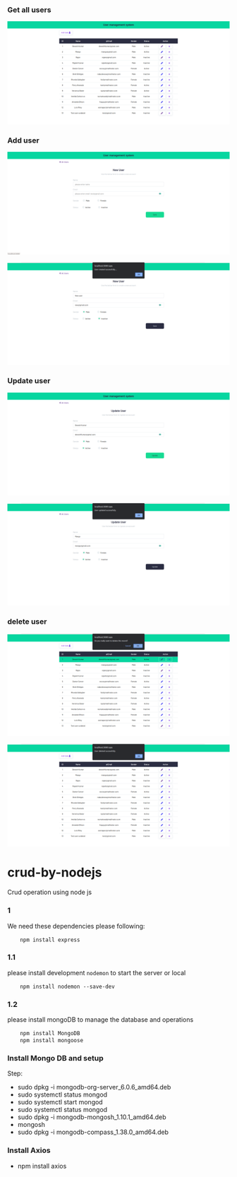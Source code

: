 
### Get all users
![Alt get users](image-index.png)

### Add user
![Alt text](image-add.png)

![Alt text](user-created.png)

### Update user
![Alt text](image-update.png)

![Alt text](user-updated.png)

### delete user

![Alt text](image-delete.png)

![Alt text](user-deleted.png)

# crud-by-nodejs
Crud operation using node js

### 1
We need these dependencies 
please following:
```
    npm install express   
```

### 1.1

please install development `nodemon` to start the server or local
```
    npm install nodemon --save-dev
```

### 1.2
please install mongoDB to manage the database and operations

```
    npm install MongoDB
    npm install mongoose
```

### Install Mongo DB and setup
Step:
- sudo dpkg -i mongodb-org-server_6.0.6_amd64.deb
- sudo systemctl status mongod
- sudo systemctl start mongod
- sudo systemctl status mongod
- sudo dpkg -i mongodb-mongosh_1.10.1_amd64.deb
- mongosh
- sudo dpkg -i mongodb-compass_1.38.0_amd64.deb

### Install Axios
- npm install axios
